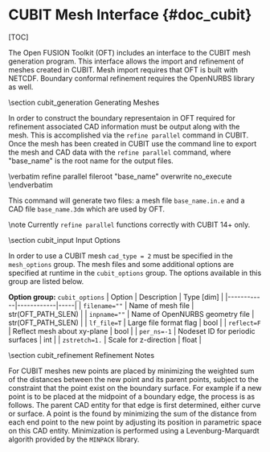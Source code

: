 CUBIT Mesh Interface    {#doc_cubit}
====================

[TOC]

The Open FUSION Toolkit (OFT) includes an interface to the CUBIT mesh generation program. This interface allows the
import and refinement of meshes created in CUBIT. Mesh import requires that OFT is built
with NETCDF. Boundary conformal refinement requires the OpenNURBS library as well.

\section cubit_generation Generating Meshes

In order to construct the boundary representaion in OFT required for refinement associated
CAD information must be output along with the mesh. This is accomplished via the `refine parallel`
command in CUBIT. Once the mesh has been created in CUBIT use the command line to export the mesh
and CAD data with the `refine parallel` command, where "base_name" is the root name for the output files.

\verbatim
refine parallel fileroot "base_name" overwrite no_execute
\endverbatim

This command will generate two files: a mesh file `base_name.in.e` and a CAD file `base_name.3dm`
which are used by OFT.

\note Currently `refine parallel` functions correctly with CUBIT 14+ only.

\section cubit_input Input Options

In order to use a CUBIT mesh `cad_type = 2` must be specified in the `mesh_options` group. The
mesh files and some additional options are specified at runtime in the `cubit_options` group.
The options available in this group are listed below.

**Option group:** `cubit_options`
|  Option  |  Description  | Type [dim] |
|------------|------------|-----|
| `filename=""`  | Name of mesh file | str(OFT_PATH_SLEN) |
| `inpname=""`   | Name of OpenNURBS geometry file | str(OFT_PATH_SLEN) |
| `lf_file=T`    | Large file format flag | bool |
| `reflect=F`    | Reflect mesh about xy-plane | bool |
| `per_ns=-1`    | Nodeset ID for periodic surfaces | int |
| `zstretch=1.`  | Scale for z-direction | float |

\section cubit_refinement Refinement Notes

For CUBIT meshes new points are placed by minimizing the weighted sum of the distances between the
new point and its parent points, subject to the constraint that the point exist on the boundary
surface. For example if a new point is to be placed at the midpoint of a boundary edge, the process
is as follows. The parent CAD entity for that edge is first determined, either curve or surface. A
point is the found by minimizing the sum of the distance from each end point to the new point by
adjusting its position in parametric space on this CAD entity. Minimization is performed using a
Levenburg-Marquardt algorith provided by the `MINPACK` library.

